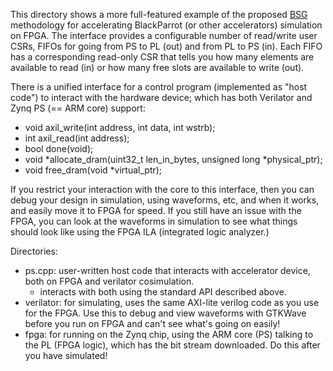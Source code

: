This directory shows a more full-featured example of the proposed [BSG](http://bsg.ai) methodology for accelerating BlackParrot (or other accelerators) simulation on FPGA.  The interface provides a configurable number of read/write user CSRs, FIFOs for going from PS to PL (out) and from PL to PS (in). Each FIFO has a corresponding read-only CSR that tells you how many elements are available to read (in) or how many free slots are available to write (out).

There is a unified interface for a control program (implemented as "host code") to interact with the hardware device; which has both Verilator and Zynq PS (== ARM core) support:

- void axil_write(int address, int data, int wstrb);
- int axil_read(int address);
- bool done(void);
- void *allocate_dram(uint32_t len_in_bytes, unsigned long *physical_ptr);
- void free_dram(void *virtual_ptr);

If you restrict your interaction with the core to this interface, then you can debug your design in simulation, using waveforms, etc, and when it works, and easily move it to FPGA for speed. If you still have an issue with the FPGA, you can look at the waveforms in simulation to see what things should look like using the FPGA ILA (integrated logic analyzer.)

Directories:

- ps.cpp: user-written host code that interacts with accelerator device, both on FPGA and verilator cosimulation. 
  - interacts with both using the standard API described above.
- verilator: for simulating, uses the same AXI-lite verilog code as you use for the FPGA. Use this to debug and view waveforms with GTKWave before you run on FPGA and can't see what's going on easily!
- fpga: for running on the Zynq chip, using the ARM core (PS) talking to the PL (FPGA logic), which has the bit stream downloaded. Do this after you have simulated!
